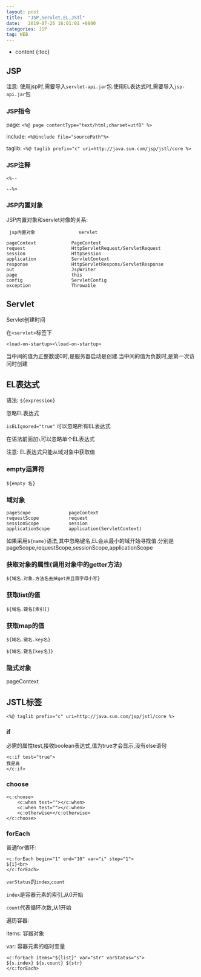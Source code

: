 ```yaml
---
layout: post
title:  "JSP,Servlet,EL,JSTl"
date:   2019-07-26 16:01:01 +0800
categories: JSP
tag: WEB
---
```


* content
{:toc}

## JSP

注意: 使用jsp时,需要导入`servlet-api.jar`包.使用EL表达式时,需要导入`jsp-api.jar`包

### JSP指令

page: `<%@ page contentType="text/html;charset=utf8" %>`

include: `<%@include file="sourcePath"%>`

taglib: `<%@ taglib prefix="c" uri=http://java.sun.com/jsp/jstl/core %>`

### JSP注释

```
<%--

--%>
```

### JSP内置对象

JSP内置对象和servlet对像的关系:


```
 jsp内置对象                servlet

pageContext             PageContext          
request                 HttpServletRequest/ServletRequest
session                 HttpSession
application             ServletContext
response                HttpServletRespons/ServletResponse
out                     JspWriter
page                    this
config                  ServletConfig
exception               Throwable
```

## Servlet

Servlet创建时间

在`<servlet>`标签下

`<load-on-startup><\load-on-startup>`

当中间的值为正整数或0时,是服务器启动是创建.当中间的值为负数时,是第一次访问时创建

## EL表达式

语法: `${expression}`

忽略EL表达式

`isELIgnored="true"` 可以忽略所有EL表达式

在语法前面加`\`可以忽略单个EL表达式

注意: EL表达式只能从域对象中获取值

### empty运算符

`${empty 名}`

### 域对象

```
pageScope              pageContext
requestScope           request
sessionScope           session
applicationScope       application(ServletContext)
```
如果采用`${name}`语法,其中忽略键名,EL会从最小的域开始寻找值.分别是pageScope,requestScope,sessionScope,applicationScope

### 获取对象的属性(调用对象中的getter方法)

`${域名.对象.方法名去掉get并且首字母小写}`

### 获取list的值

`${域名.键名[索引]}`

### 获取map的值

`${域名.键名.key名}`

`${域名.键名[key名]}`

### 隐式对象

pageContext

## JSTL标签

`<%@ taglib prefix="c" uri=http://java.sun.com/jsp/jstl/core %>`

### if

必需的属性test,接收boolean表达式,值为true才会显示,没有else语句

```
<c:if test="true">
我是真
</c:if>
```

### choose

```
<c:choose>
	<c:when test=""></c:when>
	<c:when test=""></c:when>
	<c:otherwise></c:otherwise>
</c:choose>
```

### forEach

普通for循环:

```
<c:forEach begin="1" end="10" var="i" step="1">
${i}<br>
</c:forEach>
```

`varStatus`的`index`,`count`

`index`是容器元素的索引,从0开始

`count`代表循环次数,从1开始

遍历容器:

items: 容器对象

var: 容器元素的临时变量

```
<c:forEach items="${list}" var="str" varStatus="s">
${s.index} ${s.count} ${str}
</c:forEach>
```
